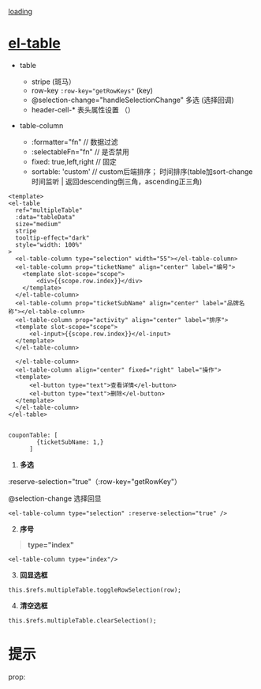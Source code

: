 [loading](https://www.cnblogs.com/shenStudy/p/15403877.html)



# [el-table](https://element.eleme.cn/#/zh-CN/component/table)


- table
  - stripe    (斑马）
  - row-key       ``:row-key="getRowKeys"``        (key)
  - @selection-change="handleSelectionChange" 多选    (选择回调)    
  - header-cell-* 表头属性设置     （）



- table-column

  - :formatter="fn"   // 数据过滤
  - :selectableFn="fn" // 是否禁用
  - fixed: true,left,right  // 固定
  - sortable: 'custom' // custom后端排序； 时间排序(table加sort-change时间监听 | 返回descending倒三角，ascending正三角)
  





```
<template>
<el-table
  ref="multipleTable"
  :data="tableData"
  size="medium"
  stripe
  tooltip-effect="dark"
  style="width: 100%"
>
  <el-table-column type="selection" width="55"></el-table-column>
  <el-table-column prop="ticketName" align="center" label="编号">
    <template slot-scope="scope">
        <div>{{scope.row.index}}</div>
    </template>
  </el-table-column>
  <el-table-column prop="ticketSubName" align="center" label="品牌名称"></el-table-column>
  <el-table-column prop="activity" align="center" label="排序">
  <template slot-scope="scope">
      <el-input>{{scope.row.index}}</el-input>
  </template>
  </el-table-column>
    
  </el-table-column>
  <el-table-column align="center" fixed="right" label="操作">
  <template>
      <el-button type="text">查看详情</el-button>
      <el-button type="text">删除</el-button>
  </template>
  </el-table-column>
</el-table>


couponTable: [
        {ticketSubName: 1,}
      ]
```

 

1. **多选**

:reserve-selection="true"（:row-key="getRowKey"）

@selection-change 选择回显

```
<el-table-column type="selection" :reserve-selection="true" />
```




2. **序号**

> **type="index"**

```
<el-table-column type="index"/>
```



3. **回显选框**

```
this.$refs.multipleTable.toggleRowSelection(row);
```



4. **清空选框**

  ```
  this.$refs.multipleTable.clearSelection();
  ```







# 提示

prop: <template slot-scope="scope">创建自定义的不要用属性prop，不然渲染会乱序



```
this.$alert(
        `<strong>ssss</strong>ng>`,
        '您确定要批量上架所选的商品吗？',
        {
          showCancelButton: true,
          cancelButtonText: '取消',
          dangerouslyUseHTMLString: true // 开启富文本
        }
      )
        .then(()=> {}) // 确认
        .catch(()=> {}); // 取消
```

```\
 this.$message.info('请先选择所属机构！'); 灰色
 warning 橙色
 error 红色
 
```

